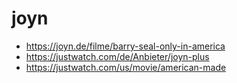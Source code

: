 # joyn

- https://joyn.de/filme/barry-seal-only-in-america
- https://justwatch.com/de/Anbieter/joyn-plus
- https://justwatch.com/us/movie/american-made
